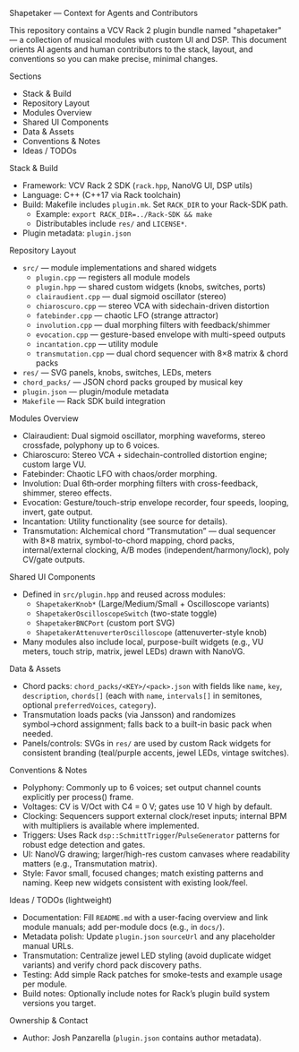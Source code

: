 Shapetaker — Context for Agents and Contributors

This repository contains a VCV Rack 2 plugin bundle named "shapetaker" — a collection of musical modules with custom UI and DSP. This document orients AI agents and human contributors to the stack, layout, and conventions so you can make precise, minimal changes.

Sections
- Stack & Build
- Repository Layout
- Modules Overview
- Shared UI Components
- Data & Assets
- Conventions & Notes
- Ideas / TODOs

Stack & Build
- Framework: VCV Rack 2 SDK (`rack.hpp`, NanoVG UI, DSP utils)
- Language: C++ (C++17 via Rack toolchain)
- Build: Makefile includes `plugin.mk`. Set `RACK_DIR` to your Rack-SDK path.
  - Example: `export RACK_DIR=../Rack-SDK && make`
  - Distributables include `res/` and `LICENSE*`.
- Plugin metadata: `plugin.json`

Repository Layout
- `src/` — module implementations and shared widgets
  - `plugin.cpp` — registers all module models
  - `plugin.hpp` — shared custom widgets (knobs, switches, ports)
  - `clairaudient.cpp` — dual sigmoid oscillator (stereo)
  - `chiaroscuro.cpp` — stereo VCA with sidechain-driven distortion
  - `fatebinder.cpp` — chaotic LFO (strange attractor)
  - `involution.cpp` — dual morphing filters with feedback/shimmer
  - `evocation.cpp` — gesture-based envelope with multi-speed outputs
  - `incantation.cpp` — utility module
  - `transmutation.cpp` — dual chord sequencer with 8×8 matrix & chord packs
- `res/` — SVG panels, knobs, switches, LEDs, meters
- `chord_packs/` — JSON chord packs grouped by musical key
- `plugin.json` — plugin/module metadata
- `Makefile` — Rack SDK build integration

Modules Overview
- Clairaudient: Dual sigmoid oscillator, morphing waveforms, stereo crossfade, polyphony up to 6 voices.
- Chiaroscuro: Stereo VCA + sidechain-controlled distortion engine; custom large VU.
- Fatebinder: Chaotic LFO with chaos/order morphing.
- Involution: Dual 6th‑order morphing filters with cross-feedback, shimmer, stereo effects.
- Evocation: Gesture/touch-strip envelope recorder, four speeds, looping, invert, gate output.
- Incantation: Utility functionality (see source for details).
- Transmutation: Alchemical chord “Transmutation” — dual sequencer with 8×8 matrix, symbol-to-chord mapping, chord packs, internal/external clocking, A/B modes (independent/harmony/lock), poly CV/gate outputs.

Shared UI Components
- Defined in `src/plugin.hpp` and reused across modules:
  - `ShapetakerKnob*` (Large/Medium/Small + Oscilloscope variants)
  - `ShapetakerOscilloscopeSwitch` (two-state toggle)
  - `ShapetakerBNCPort` (custom port SVG)
  - `ShapetakerAttenuverterOscilloscope` (attenuverter-style knob)
- Many modules also include local, purpose-built widgets (e.g., VU meters, touch strip, matrix, jewel LEDs) drawn with NanoVG.

Data & Assets
- Chord packs: `chord_packs/<KEY>/<pack>.json` with fields like `name`, `key`, `description`, `chords[]` (each with `name`, `intervals[]` in semitones, optional `preferredVoices`, `category`).
- Transmutation loads packs (via Jansson) and randomizes symbol→chord assignment; falls back to a built-in basic pack when needed.
- Panels/controls: SVGs in `res/` are used by custom Rack widgets for consistent branding (teal/purple accents, jewel LEDs, vintage switches).

Conventions & Notes
- Polyphony: Commonly up to 6 voices; set output channel counts explicitly per process() frame.
- Voltages: CV is V/Oct with C4 = 0 V; gates use 10 V high by default.
- Clocking: Sequencers support external clock/reset inputs; internal BPM with multipliers is available where implemented.
- Triggers: Uses Rack `dsp::SchmittTrigger`/`PulseGenerator` patterns for robust edge detection and gates.
- UI: NanoVG drawing; larger/high-res custom canvases where readability matters (e.g., Transmutation matrix).
- Style: Favor small, focused changes; match existing patterns and naming. Keep new widgets consistent with existing look/feel.

Ideas / TODOs (lightweight)
- Documentation: Fill `README.md` with a user-facing overview and link module manuals; add per-module docs (e.g., in `docs/`).
- Metadata polish: Update `plugin.json` `sourceUrl` and any placeholder manual URLs.
- Transmutation: Centralize jewel LED styling (avoid duplicate widget variants) and verify chord pack discovery paths.
- Testing: Add simple Rack patches for smoke-tests and example usage per module.
- Build notes: Optionally include notes for Rack’s plugin build system versions you target.

Ownership & Contact
- Author: Josh Panzarella (`plugin.json` contains author metadata).

